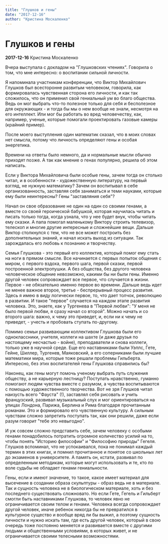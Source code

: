 ```yaml
---
title: "Глушков и гены"
date: "2017-12-16"
author: "Кристина Москаленко"
---
```


# Глушков и гены

**2017-12-16** Кристина Москаленко

Вчера выступала с докладом на "Глушковских чтениях". Говорила о том, что мне интересно: о воспитании сильной личности.

Я напоминала участникам конференции, что Виктор Михайлович Глушков был всесторонне развитым человеком, говорила, как формировалась чувственная сторона его личности, и как так сложилось, что он применил свой гениальный ум во благо общества. Ведь он мог выбрать что-то полезное только для себя и бесполезное для окружающих - и тогда бы мы о нем вообще не знали, несмотря на его интеллект. Или мог бы работать во вред человечеству, как, например, ученые, которые помогали проектировать газовые камеры (крайний пример).

После моего выступления один математик сказал, что в моих словах нет смысла, потому что личность определяют гены и особая энергетика.

Времени на ответы было немного, да и нормальные мысли обычно приходят позже. А так как мнение о генах популярно, решила об этом написать.

Если у Виктора Михайловича были особые гены, зачем тогда он столько читал, и в особенности - художественную литературу, на первый взгляд, не нужную математику? Зачем он воспитывал в себе организованность, заставляя себя заниматься и теми науками, которые ему были неинтересны? Гены "заставляния себя"?

Начал он свое образование не один на один со своими генами, а вместе со своей героической бабушкой, которая научилась читать и писать только тогда, когда узнала, что у нее будет внук, чтобы читать ему сказки. А папа помогал маленькому Виктору строить телевизор, телескоп и многие другие интересные и сложнейшие вещи. Дальше Виктор столкнулся с тем, что не все может построить без дополнительных знаний, и начал искать выход из ситуации. Так зарождалась его любовь к познанию и творчеству.

Семья Глушкова - это первый его коллектив, который помог ему стать на ноги в прямом смысле. Все начинается с первых попыток общения с миром, с первого вздоха, первого шага, первой сказки, первой построенной электропушки. А без общества, без другого человека человеческое общение невозможно, какими бы ни были гены. Именно другой человек сопровождает все первое, что случается в жизни. Первое - не обязательно именно первое во времени. Дальше ведь идет не менее важное второе, третье - беспрерывный процесс развития. Здесь я имею в виду логически первое, то, что дает толчок, революцию в развитии. И такое "первое" случается на каждом этапе развития человека. Это, знаете, как у Тургенева в "Первой любви": "У меня не было первой любви, я сразу начал со второй". Можно начать и со второго шага: важно, к чему это приведет, и, если ни к чему не приведет, - учесть и пробовать ступать по-другому.

Помимо семьи развивающим коллективом Глушкова были его одноклассники, учителя, коллеги на шахте (и даже друзья по настоящему несчастью - войне), преподаватели и снова коллеги, только уже в научной среде. Еще его наставниками были Уэллс, Гете, Гейне, Шиллер, Тургенев, Маяковский, а его соперниками были лучшие математики мира, которые тоже решали проблемы Гильберта. Интересно, без этих воспитателей гены Глушкова справились бы?

Наконец, как гены могут помочь ученому выбрать путь служения обществу, а не карьерную лестницу? Поступать нравственно, гуманно помогают людям чувства вместе с разумом, а чувства воспитываются с помощью художественного творчества. Вот не зря Глушков читал наизусть всего "Фауста" (!), заставлял себя рисовать и учить французский, развивал музыкальный слух и мог ориентироваться на улицах Лондона, Парижа, Берлина и Рима благодаря прочитанным романам. Это и формировало его чувственную культуру. А сильным чувствам сложно запретить поступать так, как они решили, даже если разум говорит "тебе это невыгодно".

И уж совсем сложно представить себе, зачем человеку с особыми генами понадобилось потратить огромное количество усилий на то, чтобы понять "Историю философии" и "Философию природы" Гегеля. Глушков вспоминал, что не успокаивался, пока не понимал каждый термин в этих книгах, и помнил прочитанное и понятое со школьных лет до экзаменов в университете. А память он, кстати, развивал по определенным методикам, которые могут использовать и те, кто по воле судьбы не обладает генами гениальности.

Гены, если и имеют значение, то такое, какое имеет материал для высечение в создании образа скульптуры - образ ведь не в материале. Так и сущность человека не в биологическом материале, хоть и без последнего существовать сложновато. Но если Гете, Гегель и Гильберт смогли быть наставниками Глушкова, то человек явно не ограничивается своим телом и генами. Человека всегда сопровождает другой человек, иначе ребенок никогда бы не превратился в культурное существо и вообще вряд ли бы выжил, а поэтому сущность личности и нужно искать там, где есть другой человек, который в свою очередь тоже постоянно меняется и развивается вместе с другими людьми и общественными условиями, в которых живет, и не ограничивается своими телесными возможностями.